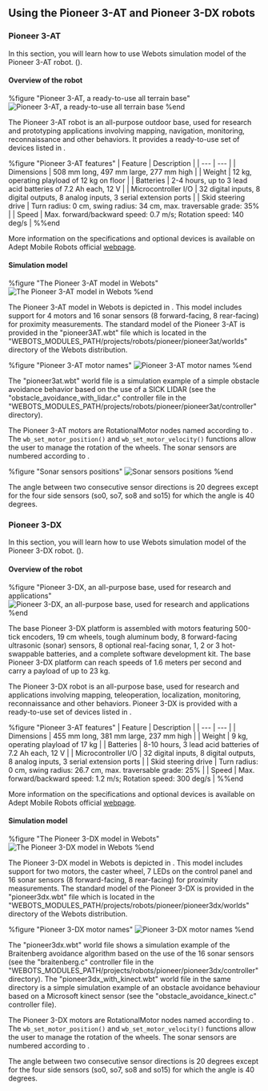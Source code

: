 ## Using the Pioneer 3-AT and Pioneer 3-DX robots

### Pioneer 3-AT

In this section, you will learn how to use Webots simulation model of the
Pioneer 3-AT robot. ().

#### Overview of the robot


%figure "Pioneer 3-AT, a ready-to-use all terrain base"
![Pioneer 3-AT, a ready-to-use all terrain base](png/pioneer3at_real.png)
%end

The Pioneer 3-AT robot is an all-purpose outdoor base, used for research and
prototyping applications involving mapping, navigation, monitoring,
reconnaissance and other behaviors. It provides a ready-to-use set of devices
listed in .

%figure "Pioneer 3-AT features"
| Feature | Description |
| --- | --- |
| Dimensions | 508 mm long, 497 mm large, 277 mm high |
| Weight | 12 kg, operating playload of 12 kg on floor |
| Batteries | 2-4 hours, up to 3 lead acid batteries of 7.2 Ah each, 12 V |
| Microcontroller I/O | 32 digital inputs, 8 digital outputs, 8 analog inputs, 3 serial extension ports |
| Skid steering drive | Turn radius: 0 cm, swing radius: 34 cm, max. traversable grade: 35% |
| Speed | Max. forward/backward speed: 0.7 m/s; Rotation speed: 140 deg/s |
%%end

More information on the specifications and optional devices is available on
Adept Mobile Robots official
[webpage](http://www.mobilerobots.com/ResearchRobots/ResearchRobots/P3AT.aspx).

#### Simulation model


%figure "The Pioneer 3-AT model in Webots"
![The Pioneer 3-AT model in Webots](png/pioneer3at.png)
%end

The Pioneer 3-AT model in Webots is depicted in . This model includes support
for 4 motors and 16 sonar sensors (8 forward-facing, 8 rear-facing) for
proximity measurements. The standard model of the Pioneer 3-AT is provided in
the "pioneer3AT.wbt" file which is located in the
"WEBOTS\_MODULES\_PATH/projects/robots/pioneer/pioneer3at/worlds" directory of
the Webots distribution.


%figure "Pioneer 3-AT motor names"
![Pioneer 3-AT motor names](png/pioneer3at_wheels.png)
%end

The "pioneer3at.wbt" world file is a simulation example of a simple obstacle
avoidance behavior based on the use of a SICK LIDAR (see the
"obstacle\_avoidance\_with\_lidar.c" controller file in the
"WEBOTS\_MODULES\_PATH/projects/robots/pioneer/pioneer3at/controller"
directory).

The Pioneer 3-AT motors are RotationalMotor nodes named according to . The
`wb_set_motor_position()` and `wb_set_motor_velocity()` functions allow the user
to manage the rotation of the wheels. The sonar sensors are numbered according
to .


%figure "Sonar sensors positions"
![Sonar sensors positions](png/pioneer3at_sonars.png)
%end

The angle between two consecutive sensor directions is 20 degrees except for the
four side sensors (so0, so7, so8 and so15) for which the angle is 40 degrees.

### Pioneer 3-DX

In this section, you will learn how to use Webots simulation model of the
Pioneer 3-DX robot. ().

#### Overview of the robot


%figure "Pioneer 3-DX, an all-purpose base, used for research and applications"
![Pioneer 3-DX, an all-purpose base, used for research and applications](png/pioneer3dx_real.png)
%end

The base Pioneer 3-DX platform is assembled with motors featuring 500-tick
encoders, 19 cm wheels, tough aluminum body, 8 forward-facing ultrasonic (sonar)
sensors, 8 optional real-facing sonar, 1, 2 or 3 hot-swappable batteries, and a
complete software development kit. The base Pioneer 3-DX platform can reach
speeds of 1.6 meters per second and carry a payload of up to 23 kg.

The Pioneer 3-DX robot is an all-purpose base, used for research and
applications involving mapping, teleoperation, localization, monitoring,
reconnaissance and other behaviors. Pioneer 3-DX is provided with a ready-to-use
set of devices listed in .

%figure "Pioneer 3-AT features"
| Feature | Description |
| --- | --- |
| Dimensions | 455 mm long, 381 mm large, 237 mm high |
| Weight | 9 kg, operating playload of 17 kg |
| Batteries | 8-10 hours, 3 lead acid batteries of 7.2 Ah each, 12 V |
| Microcontroller I/O | 32 digital inputs, 8 digital outputs, 8 analog inputs, 3 serial extension ports |
| Skid steering drive | Turn radius: 0 cm, swing radius: 26.7 cm, max. traversable grade: 25% |
| Speed | Max. forward/backward speed: 1.2 m/s; Rotation speed: 300 deg/s |
%%end

More information on the specifications and optional devices is available on
Adept Mobile Robots official
[webpage](http://www.mobilerobots.com/ResearchRobots/PioneerP3DX.aspx).

#### Simulation model


%figure "The Pioneer 3-DX model in Webots"
![The Pioneer 3-DX model in Webots](png/pioneer3dx.png)
%end

The Pioneer 3-DX model in Webots is depicted in . This model includes support
for two motors, the caster wheel, 7 LEDs on the control panel and 16 sonar
sensors (8 forward-facing, 8 rear-facing) for proximity measurements. The
standard model of the Pioneer 3-DX is provided in the "pioneer3dx.wbt" file
which is located in the
"WEBOTS\_MODULES\_PATH/projects/robots/pioneer/pioneer3dx/worlds" directory of
the Webots distribution.


%figure "Pioneer 3-DX motor names"
![Pioneer 3-DX motor names](png/pioneer3dx_servos.png)
%end

The "pioneer3dx.wbt" world file shows a simulation example of the Braitenberg
avoidance algorithm based on the use of the 16 sonar sensors (see the
"braitenberg.c" controller file in the
"WEBOTS\_MODULES\_PATH/projects/robots/pioneer/pioneer3dx/controller"
directory). The "pioneer3dx\_with\_kinect.wbt" world file in the same directory
is a simple simulation example of an obstacle avoidance behaviour based on a
Microsoft kinect sensor (see the "obstacle\_avoidance\_kinect.c" controller
file).

The Pioneer 3-DX motors are RotationalMotor nodes named according to . The
`wb_set_motor_position()` and `wb_set_motor_velocity()` functions allow the user
to manage the rotation of the wheels. The sonar sensors are numbered according
to .

The angle between two consecutive sensor directions is 20 degrees except for the
four side sensors (so0, so7, so8 and so15) for which the angle is 40 degrees.

